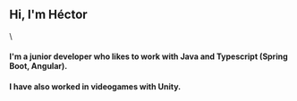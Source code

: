 ## Hi, I'm Héctor

\
#### I'm a junior developer who likes to work with Java and Typescript (Spring Boot, Angular).

#### I have also worked in videogames with Unity.
